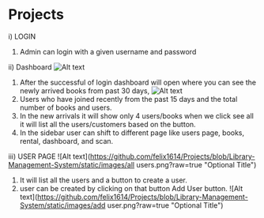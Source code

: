 # Projects
i) LOGIN
1. Admin can login with a given username and password

ii) Dashboard
![Alt text](https://github.com/felix1614/Projects/blob/Library-Management-System/static/images/login.png?raw=true "Optional Title")

1. After the successful of login dashboard will open where you can see the newly arrived books from past 30 days,
![Alt text](https://github.com/felix1614/Projects/blob/Library-Management-System/static/images/Dashboard.png?raw=true "Optional Title")
2. Users who have joined recently from the past 15 days and the total number of books and users.
3. In the new arrivals it will show only 4 users/books when we click see all it will list all the users/customers based on the button.
4. In the sidebar user can shift to different page like users page, books, rental, dashboard, and scan.

iii) USER PAGE
![Alt text](https://github.com/felix1614/Projects/blob/Library-Management-System/static/images/all users.png?raw=true "Optional Title")
1. It will list all the users and a button to create a user.
2. user can be created by clicking on that button Add User button.
![Alt text](https://github.com/felix1614/Projects/blob/Library-Management-System/static/images/add user.png?raw=true "Optional Title")
